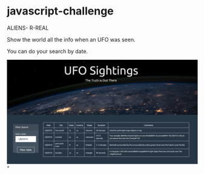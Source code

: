 # javascript-challenge

ALIENS- R-REAL

Show the world all the info when an UFO was seen. 

You can do your search by date.

<img src = 
"https://github.com/dmhitt/javascript-challenge/blob/main/UFO-level-1/static/images/UFO_Sightings.png"/>"
